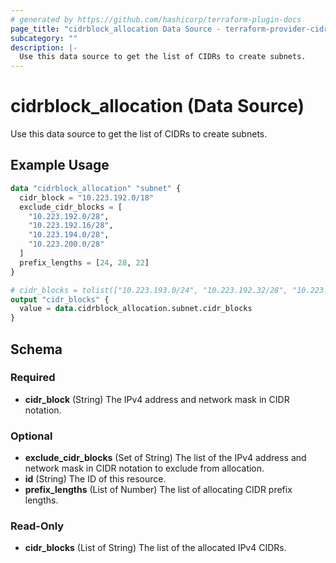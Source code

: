 ```yaml
---
# generated by https://github.com/hashicorp/terraform-plugin-docs
page_title: "cidrblock_allocation Data Source - terraform-provider-cidrblock"
subcategory: ""
description: |-
  Use this data source to get the list of CIDRs to create subnets.
---
```


# cidrblock_allocation (Data Source)

Use this data source to get the list of CIDRs to create subnets.

## Example Usage

```terraform
data "cidrblock_allocation" "subnet" {
  cidr_block = "10.223.192.0/18"
  exclude_cidr_blocks = [
    "10.223.192.0/28",
    "10.223.192.16/28",
    "10.223.194.0/28",
    "10.223.200.0/28"
  ]
  prefix_lengths = [24, 28, 22]
}

# cidr_blocks = tolist(["10.223.193.0/24", "10.223.192.32/28", "10.223.196.0/22"])
output "cidr_blocks" {
  value = data.cidrblock_allocation.subnet.cidr_blocks
}
```

<!-- schema generated by tfplugindocs -->
## Schema

### Required

- **cidr_block** (String) The IPv4 address and network mask in CIDR notation.

### Optional

- **exclude_cidr_blocks** (Set of String) The list of the IPv4 address and network mask in CIDR notation to exclude from allocation.
- **id** (String) The ID of this resource.
- **prefix_lengths** (List of Number) The list of allocating CIDR prefix lengths.

### Read-Only

- **cidr_blocks** (List of String) The list of the allocated IPv4 CIDRs.


